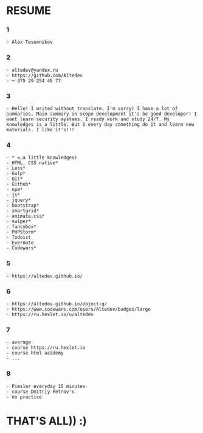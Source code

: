 # RESUME

### 1
	- Alex Tesemnikov

### 2
	- altedev@yandex.ru
	- https://github.com/Altedev
	- + 375 29 254 45 77

### 3 
	- Hello! I writed without translate. I'm sorry) I have a lot of summaries. Main summary in scope development it's be good developer! I want learn security systems. I ready work and study 24/7. My knowledges is a little. But I every day something do it and learn new materials. I like it's!!!

### 4
	- * = a little knowledges)
	- HTML, CSS native*
	- Less*
	- Gulp*
	- Git*
	- Github*
	- npm*
	- js*
	- jquery*
	- bootstrap*
	- smartgrid*
	- animate.css*
	- swiper*
	- fancybox*
	- PHPStorm*
	- Todoist
	- Evernote
	- Codewars*

### 5
	- https://altedev.github.io/

### 6
	- https://altedev.github.io/object-q/
	- https://www.codewars.com/users/Altedev/badges/large
	- https://ru.hexlet.io/u/altedev

### 7
	- average
	- course https://ru.hexlet.io
	- course html academy
	- ...

### 8
	- Pimsler everyday 15 minutes
	- course Dmitriy Petrov's
	- no practice

# THAT'S ALL))   :)
